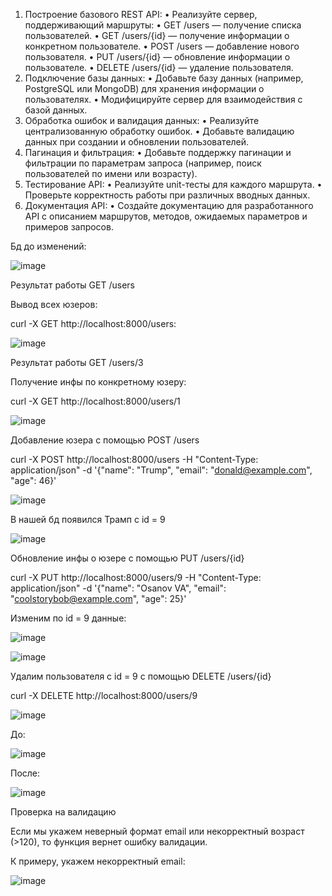 1)	Построение базового REST API:
•	Реализуйте сервер, поддерживающий маршруты:
•	GET /users — получение списка пользователей.
•	GET /users/{id} — получение информации о конкретном пользователе.
•	POST /users — добавление нового пользователя.
•	PUT /users/{id} — обновление информации о пользователе.
•	DELETE /users/{id} — удаление пользователя.
2)	Подключение базы данных:
•	Добавьте базу данных (например, PostgreSQL или MongoDB) для хранения информации о пользователях.
•	Модифицируйте сервер для взаимодействия с базой данных.
3)	Обработка ошибок и валидация данных:
•	Реализуйте централизованную обработку ошибок.
•	Добавьте валидацию данных при создании и обновлении пользователей.
4)	Пагинация и фильтрация:
•	Добавьте поддержку пагинации и фильтрации по параметрам запроса (например, поиск пользователей по имени или возрасту).
5)	Тестирование API:
•	Реализуйте unit-тесты для каждого маршрута.
•	Проверьте корректность работы при различных вводных данных.
6)	Документация API:
•	Создайте документацию для разработанного API с описанием маршрутов, методов, ожидаемых параметров и примеров запросов.

Бд до изменений:

![image](https://github.com/user-attachments/assets/8ea25133-22a3-40f5-8281-d5859fb07cac)

Результат работы GET /users

Вывод всех юзеров:

curl -X GET http://localhost:8000/users:

![image](https://github.com/user-attachments/assets/ccd0a382-88b0-4636-be7a-2d97c16a6395)

Результат работы GET /users/3

Получение инфы по конкретному юзеру:

curl -X GET http://localhost:8000/users/1

![image](https://github.com/user-attachments/assets/826d3839-d9c3-4f00-9272-106b4b8efec4)

Добавление юзера с помощью POST /users

curl -X POST http://localhost:8000/users -H "Content-Type: application/json" -d '{"name": "Trump", "email": "donald@example.com", "age": 46}'

![image](https://github.com/user-attachments/assets/5f7d0fe8-b923-4e74-b1a8-8dc41eb43130)

В нашей бд появился Трамп с id = 9

![image](https://github.com/user-attachments/assets/552d6bfd-c82c-4a38-b41d-1cdb552ed6ec)

Обновление инфы о юзере с помощью PUT /users/{id}

curl -X PUT http://localhost:8000/users/9 -H "Content-Type: application/json" -d '{"name": "Osanov VA", "email": "coolstorybob@example.com", "age": 25}'

Изменим по id = 9 данные:

![image](https://github.com/user-attachments/assets/8e118097-77fd-42f2-af8a-ed6e9ab0f27a)

![image](https://github.com/user-attachments/assets/6156d0e4-42b5-4240-abbd-cc06b5aa925f)

Удалим пользователя с id = 9 с помощью DELETE /users/{id}

curl -X DELETE http://localhost:8000/users/9

![image](https://github.com/user-attachments/assets/aa675906-518e-4fbc-abf6-f3b189b30c2f)

До:

![image](https://github.com/user-attachments/assets/dabed905-c8c0-4510-8857-18ec7ae1f4b4)

После:

![image](https://github.com/user-attachments/assets/f79d6d7c-f03c-4fa5-bdeb-3272be9ab760)

Проверка на валидацию

Если мы укажем неверный формат email или некорректный возраст (>120), то функция вернет ошибку валидации.

К примеру, укажем некорректный email:

![image](https://github.com/user-attachments/assets/dacc715c-7769-4cb8-a56f-c62e14cb4c90)


